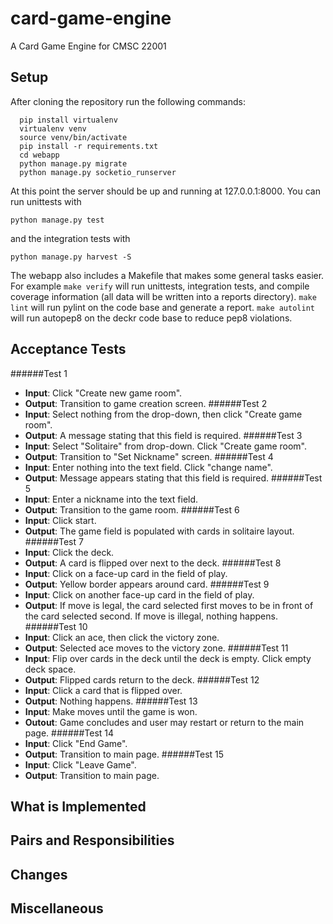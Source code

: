 card-game-engine
================

A Card Game Engine for CMSC 22001


Setup
-----

After cloning the repository run the following commands:
```
  pip install virtualenv
  virtualenv venv
  source venv/bin/activate
  pip install -r requirements.txt
  cd webapp
  python manage.py migrate
  python manage.py socketio_runserver
```
  
At this point the server should be up and running at 127.0.0.1:8000. You can run unittests with 
```
python manage.py test 
```
and the integration tests with 
```
python manage.py harvest -S
```
The webapp also includes a Makefile that makes some general tasks easier. For
example `make verify` will run unittests, integration tests, and compile 
coverage information (all data will be written into a reports directory).
`make lint` will run pylint on the code base and generate a report. `make autolint`
will run autopep8 on the deckr code base to reduce pep8 violations.

Acceptance Tests
-----

######Test 1
  * **Input**: Click "Create new game room". 
  * **Output**: Transition to game creation screen.
######Test 2
  * **Input**: Select nothing from the drop-down, then click "Create game room".
  * **Output**: A message stating that this field is required. 
######Test 3
  * **Input**: Select "Solitaire" from drop-down. Click "Create game room".
  * **Output**: Transition to "Set Nickname" screen.
######Test 4
  * **Input**: Enter nothing into the text field. Click "change name".
  * **Output**: Message appears stating that this field is required.
######Test 5
  * **Input**: Enter a nickname into the text field.
  * **Output**: Transition to the game room.
######Test 6
  * **Input**: Click start.
  * **Output**: The game field is populated with cards in solitaire layout.
######Test 7
  * **Input**: Click the deck.
  * **Output**: A card is flipped over next to the deck.
######Test 8
  * **Input**: Click on a face-up card in the field of play. 
  * **Output**: Yellow border appears around card.
######Test 9
 * **Input**: Click on another face-up card in the field of play.
 * **Output**: If move is legal, the card selected first moves to be in front of the card selected second. If move is illegal, nothing happens.
######Test 10
  * **Input**: Click an ace, then click the victory zone.
  * **Output**: Selected ace moves to the victory zone.
######Test 11
  * **Input**: Flip over cards in the deck until the deck is empty. Click empty deck space.
  * **Output**: Flipped cards return to the deck.
######Test 12
   * **Input**: Click a card that is flipped over.
   * **Output**: Nothing happens.
######Test 13
   * **Input**: Make moves until the game is won. 
   * **Outout**: Game concludes and user may restart or return to the main page.
######Test 14
   * **Input**: Click "End Game".
   * **Output**: Transition to main page.
######Test 15
   * **Input**: Click "Leave Game".
   * **Output**: Transition to main page.

 What is Implemented
 -----

 Pairs and Responsibilities
 -----

 Changes
 -----

 Miscellaneous
 -----